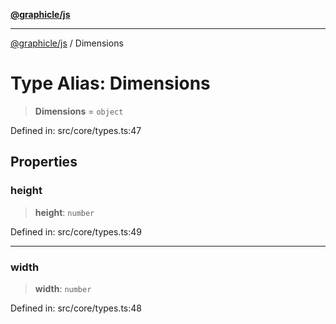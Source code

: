 [**@graphicle/js**](../README.md)

***

[@graphicle/js](../globals.md) / Dimensions

# Type Alias: Dimensions

> **Dimensions** = `object`

Defined in: src/core/types.ts:47

## Properties

### height

> **height**: `number`

Defined in: src/core/types.ts:49

***

### width

> **width**: `number`

Defined in: src/core/types.ts:48
